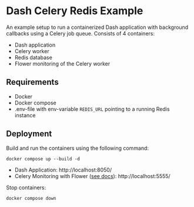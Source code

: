 # Dash Celery Redis Example

An example setup to run a containerized Dash application with background callbacks using a Celery job queue. Consists of 4 containers:
- Dash application
- Celery worker
- Redis database
- Flower monitoring of the Celery worker

## Requirements

- Docker
- Docker compose
- .env-file with env-variable `REDIS_URL` pointing to a running Redis instance

## Deployment

Build and run the containers using the following command:

```
docker compose up --build -d
```

- Dash Application: http://localhost:8050/
- Celery Monitoring with Flower ([see docs](https://flower.readthedocs.io/en/latest/)): http://localhost:5555/

Stop containers:

```
docker compose down
```